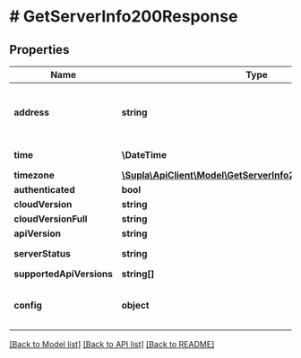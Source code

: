 # # GetServerInfo200Response

## Properties

Name | Type | Description | Notes
------------ | ------------- | ------------- | -------------
**address** | **string** | SUPLA Server address (to be used in smartphones) | [optional]
**time** | **\DateTime** | Current server time | [optional]
**timezone** | [**\Supla\ApiClient\Model\GetServerInfo200ResponseTimezone**](GetServerInfo200ResponseTimezone.md) |  | [optional]
**authenticated** | **bool** |  | [optional]
**cloudVersion** | **string** |  | [optional]
**cloudVersionFull** | **string** |  | [optional]
**apiVersion** | **string** |  | [optional]
**serverStatus** | **string** | SUPLA Server status | [optional]
**supportedApiVersions** | **string[]** |  | [optional]
**config** | **object** | Configuration options for frontend webapp | [optional]

[[Back to Model list]](../../README.md#models) [[Back to API list]](../../README.md#endpoints) [[Back to README]](../../README.md)
